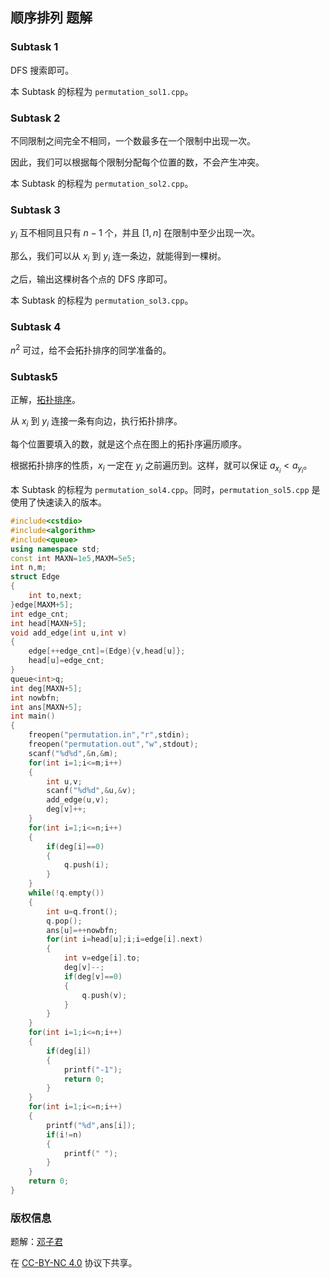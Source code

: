 ## 顺序排列 题解

### Subtask 1

DFS 搜索即可。

本 Subtask 的标程为 `permutation_sol1.cpp`。

### Subtask 2

不同限制之间完全不相同，一个数最多在一个限制中出现一次。

因此，我们可以根据每个限制分配每个位置的数，不会产生冲突。

本 Subtask 的标程为 `permutation_sol2.cpp`。

### Subtask 3

$y_i$ 互不相同且只有 $n-1$ 个，并且 $[1,n]$ 在限制中至少出现一次。

那么，我们可以从 $x_i$ 到 $y_i$ 连一条边，就能得到一棵树。

之后，输出这棵树各个点的 DFS 序即可。

本 Subtask 的标程为 `permutation_sol3.cpp`。

### Subtask 4

$n^2$ 可过，给不会拓扑排序的同学准备的。

### Subtask5

正解，[拓扑排序](https://oi-wiki.org/graph/topo/)。

从 $x_i$ 到 $y_i$ 连接一条有向边，执行拓扑排序。

每个位置要填入的数，就是这个点在图上的拓扑序遍历顺序。

根据拓扑排序的性质，$x_i$ 一定在 $y_i$ 之前遍历到。这样，就可以保证 $a_{x_i}<a_{y_i}$。

本 Subtask 的标程为 `permutation_sol4.cpp`。同时，`permutation_sol5.cpp` 是使用了快速读入的版本。

```cpp
#include<cstdio>
#include<algorithm>
#include<queue>
using namespace std;
const int MAXN=1e5,MAXM=5e5;
int n,m;
struct Edge
{
	int to,next;
}edge[MAXM+5];
int edge_cnt;
int head[MAXN+5];
void add_edge(int u,int v)
{
	edge[++edge_cnt]=(Edge){v,head[u]};
	head[u]=edge_cnt;
}
queue<int>q;
int deg[MAXN+5];
int nowbfn;
int ans[MAXN+5];
int main()
{
	freopen("permutation.in","r",stdin);
	freopen("permutation.out","w",stdout);
	scanf("%d%d",&n,&m);
	for(int i=1;i<=m;i++)
	{
		int u,v;
		scanf("%d%d",&u,&v);
		add_edge(u,v);
		deg[v]++;
	}
	for(int i=1;i<=n;i++)
	{
		if(deg[i]==0)
		{
			q.push(i);
		}
	}
	while(!q.empty())
	{
		int u=q.front();
		q.pop();
		ans[u]=++nowbfn;
		for(int i=head[u];i;i=edge[i].next)
		{
			int v=edge[i].to;
			deg[v]--;
			if(deg[v]==0)
			{
				q.push(v);
			}
		}
	}
	for(int i=1;i<=n;i++)
	{
		if(deg[i])
		{
			printf("-1");
			return 0;
		}
	}
	for(int i=1;i<=n;i++)
	{
		printf("%d",ans[i]);
		if(i!=n)
		{
			printf(" ");
		}
	}
	return 0;
}
```



### 版权信息

题解：[邓子君](https://www.luogu.com.cn/user/387836)

在 [CC-BY-NC 4.0](https://creativecommons.org/licenses/by-nc/4.0/legalcode.zh-hans) 协议下共享。